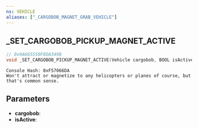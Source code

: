 ```yaml
---
ns: VEHICLE
aliases: ["_CARGOBOB_MAGNET_GRAB_VEHICLE"]
---
```

## _SET_CARGOBOB_PICKUP_MAGNET_ACTIVE

```c
// 0x9A665550F8DA349B
void _SET_CARGOBOB_PICKUP_MAGNET_ACTIVE(Vehicle cargobob, BOOL isActive);
```

```
Console Hash: 0xF57066DA  
Won't attract or magnetize to any helicopters or planes of course, but that's common sense.  
```

## Parameters
* **cargobob**: 
* **isActive**: 

